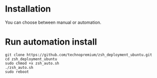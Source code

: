 # Installation 

You can choose between manual or automation. 

# Run automation install 
```
git clone https://github.com/technopremium/zsh_deployment_ubuntu.git
cd zsh_deployment_ubuntu
sudo chmod +x zsh_auto.sh
./zsh_auto.sh
sudo reboot 
```

